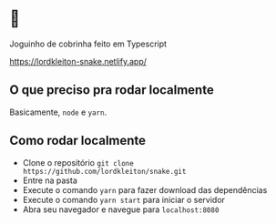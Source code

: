 # 🐍

Joguinho de cobrinha feito em Typescript

https://lordkleiton-snake.netlify.app/

## O que preciso pra rodar localmente

Basicamente, `node` e `yarn`.

## Como rodar localmente

- Clone o repositório `git clone https://github.com/lordkleiton/snake.git`
- Entre na pasta
- Execute o comando `yarn` para fazer download das dependências
- Execute o comando `yarn start` para iniciar o servidor
- Abra seu navegador e navegue para `localhost:8080`
